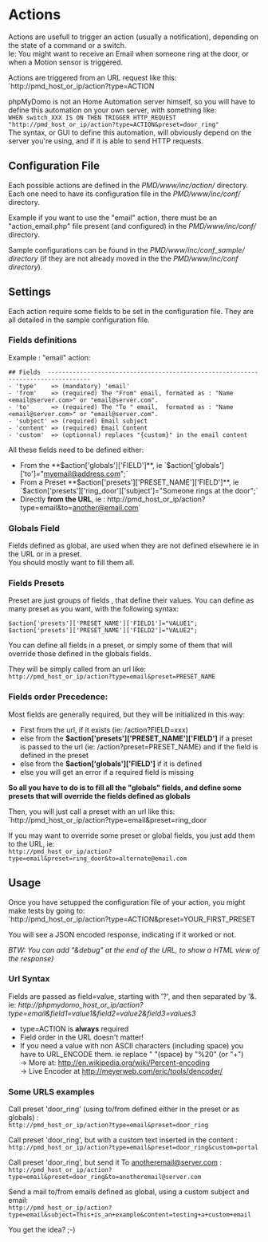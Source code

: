 # Actions

Actions are usefull to trigger an action (usually a notification), depending on the state of a command or a switch.  
Ie: You might want to receive an Email when someone ring at the door, or when a Motion sensor is triggered.

Actions are triggered from an URL request like this:  
`http://pmd_host_or_ip/action?type=ACTION

phpMyDomo is not an Home Automation server himself, so you will have to define this automation on your own server, with something like:  
```WHEN switch_XXX IS ON THEN TRIGGER HTTP_REQUEST "http://pmd_host_or_ip/action?type=ACTION&preset=door_ring"```  
The syntax, or GUI to define this automation, will obviously depend on the server you're using, and if it is able to send  HTTP requests.


## Configuration File #########################################################################
Each possible actions are defined in the *PMD/www/inc/action/* directory.  
Each one need to have its configuration file in the *PMD/www/inc/conf/* directory.

Example if you want to use the "email" action, there must be an "action_email.php" file present (and configured) in the *PMD/www/inc/conf/* directory.

Sample configurations can be found in the *PMD/www/inc/conf_sample/ directory* (if they are not already moved in the the *PMD/www/inc/conf directory*).


## Settings #########################################################################
Each action require some fields to be set in the configuration file. They are all detailed in the sample configuration file.

### Fields definitions ############################

Example : "email" action: 
```
## Fields  ----------------------------------------------------------------------------------
- 'type'	=> (mandatory) 'email'
- 'from' 	=> (required) The "From" email,	formated as : "Name <email@server.com>" or "email@server.com".
- 'to'   	=> (required) The "To " email,	formated as : "Name <email@server.com>" or "email@server.com".
- 'subject'	=> (required) Email subject
- 'content'	=> (required) Email Content
- 'custom'	=> (optionnal) replaces "{custom}" in the email content
```

All these fields need to be defined either:
- From the **$action['globals']['FIELD']**, ie `$action['globals']['to']="myemail@address.com";`
- From a Preset **$action['presets']['PRESET_NAME']['FIELD']**, ie `$action['presets']['ring_door']['subject']="Someone rings at the door";`
- Directly **from the URL**, ie : http://pmd_host_or_ip/action?type=email&to=another@email.com`

### Globals Field ######################
Fields defined as global, are used when they are not defined elsewhere ie in the URL or in a preset.  
You should mostly want to fill them all.

### Fields Presets ######################
Preset are just groups of fields , that define their values. You can define as many preset as you want, with the following syntax:
```
$action['presets']['PRESET_NAME']['FIELD1']="VALUE1";
$action['presets']['PRESET_NAME']['FIELD2']="VALUE2";
```
You can define all fields in a preset, or simply some of them that will override those defined in the globals fields.

They will be simply called from an url like:  
`http://pmd_host_or_ip/action?type=email&preset=PRESET_NAME`


### Fields order Precedence: ######################
Most fields are generally required, but they will be initialized in this way: 
- First from the url, if it exists (ie: /action?FIELD=xxx)
- else from the **$action['presets']['PRESET_NAME']['FIELD']** if a preset is passed to the url (ie: /action?preset=PRESET_NAME) and if the field is defined in the preset
- else from the  **$action['globals']['FIELD']** if it is defined
- else you will get an error if a required field is missing

__So all you have to do is to fill all the "globals" fields, and define some presets that will override the fields defined as globals__

Then, you will just call a preset with an url like this:  
`http://pmd_host_or_ip/action?type=email&preset=ring_door

If you may want to override some preset or global fields, you just add them to the URL, ie:  
`http://pmd_host_or_ip/action?type=email&preset=ring_door&to=alternate@email.com`



## Usage #################################################################################

Once you have setupped the configuration file of your action, you might make tests by going to:  
`http://pmd_host_or_ip/action?type=ACTION&preset=YOUR_FIRST_PRESET

You will see a JSON encoded response, indicating if it worked or not.

_BTW: You can add "&debug" at the end of the URL, to show a HTML view of the response)_


### Url Syntax ######################
Fields are passed as field=value, starting with '?', and then separated by '&.   
ie: *http://phpmydomo_host_or_ip/action?type=email&field1=value1&field2=value2&field3=values3*
- type=ACTION is **always** required
- Field order in the URL doesn't matter!
- If you need a value with non ASCII characters (including space) you have to URL_ENCODE them. ie replace " "(space) by "%20" (or "+")  
	-> More at: http://en.wikipedia.org/wiki/Percent-encoding  
	-> Live Encoder at http://meyerweb.com/eric/tools/dencoder/


### Some URLS examples ##################
Call preset 'door_ring' (using to/from defined either in the preset or as globals) :  
`http://pmd_host_or_ip/action?type=email&preset=door_ring`

Call preset 'door_ring', but with a custom text inserted in the content :  
`http://pmd_host_or_ip/action?type=email&preset=door_ring&custom=portal`

Call preset 'door_ring', but send it To anotheremail@server.com :  
`http://pmd_host_or_ip/action?type=email&preset=door_ring&to=anotheremail@server.com`

Send a mail to/from emails defined as global, using a custom subject and email:  
`http://pmd_host_or_ip/action?type=email&subject=This+is_an+example&content=testing+a+custom+email`


You get the idea? ;-)


